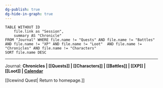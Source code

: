 ```yaml
---
dg-publish: true
dg-hide-in-graph: true
---
```

```dataview
TABLE WITHOUT ID 
	file.link as "Session",
	summary AS "Chronicle" 
FROM "Journal" WHERE file.name != "Quests" AND file.name != "Battles" AND file.name != "XP" AND file.name != "Loot"  AND file.name != "Chronicles" AND file.name != "Characters"
SORT file.name DESC
```

---

Journal: **Chronicles | [[Quests]] |  [[Characters]] | [[Battles]] | [[XP]] | [[Loot]] | [Calendar](https://app.fantasy-calendar.com/calendars/38f9e3f5098bac1f655a4fb4241f35eb)**

[[Icewind Quest| Return to homepage.]]